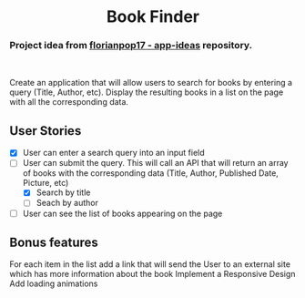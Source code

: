 <div align="center">

# Book Finder

</div>

### Project idea from [florianpop17 - app-ideas](https://github.com/florinpop17/app-ideas) repository.

<br>


Create an application that will allow users to search for books by entering a query (Title, Author, etc). Display the resulting books in a list on the page with all the corresponding data.

## User Stories
- [x] User can enter a search query into an input field
- [ ] User can submit the query. 
This will call an API that will return an array of books with the corresponding data (Title, Author, Published Date, Picture, etc)
    - [x] Search by title
    - [ ] Seach by author

- [ ] User can see the list of books appearing on the page

## Bonus features
 For each item in the list add a link that will send the User to an external site which has more information about the book
 Implement a Responsive Design
 Add loading animations